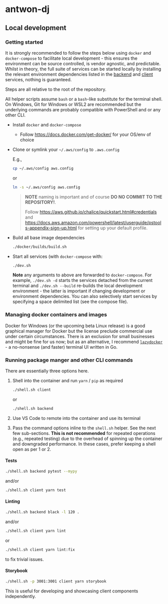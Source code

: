 # antwon-dj

## Local development

### Getting started

It is strongly recommended to follow the steps below using `docker` and `docker-compose`
to facilitate local development - this ensures the environment can be source controlled,
is vendor agnostic, and predictable. Whilst in theory, the full suite of services can
be started locally by installing the relevant environment dependencies listed in the
[backend](./backend/README.md)
and [client](./client/README.md) services, nothing is guaranteed.

Steps are all relative to the root of the repository.

All helper scripts assume `bash` or
a `bash`-like substitute for the terminal shell.
On Windows, Git for Windows or WSL2 are recommended but the underlying commands are probably
compatible with PowerShell and or any other CLI.

- Install `docker` and `docker-compose`
  - Follow <https://docs.docker.com/get-docker/> for your OS/env of choice

- Clone or symlink your `~/.aws/config` to `.aws.config`

  E.g.,

  ```sh
  cp ~/.aws/config aws.config
  ```

  or

  ```sh
  ln -s ~/.aws/config aws.config
  ```

  > **NOTE** naming is important and of course **DO NO COMMIT TO THE REPOSITORY!**.
  >
  > Follow <https://aws.github.io/chalice/quickstart.html#credentials> and
  > <https://docs.aws.amazon.com/powershell/latest/userguide/pstools-appendix-sign-up.html>
  > for setting up your default profile.

- Build all base image dependencies

  ```sh
  ./docker/builds/build.sh
  ```

- Start all services (with `docker-compose` with:

  ```sh
  ./dev.sh
  ```

  **Note** any arguments to above are forwarded to `docker-compose`.
  For example, `./dev.sh -d` starts the services detached from the current terminal
  and `./dev.sh --build` re-builds the local development environment - the latter is important
  if changing development or environment dependencies. You can also selectively start
  services by specifying a space delimited list (see the compose file).

### Managing docker containers and images

Docker for Windows (or the upcoming beta Linux release) is a good graphical manager for Docker but
the license preclude commercial use under certain circumstances. There is an exclusion for small
businesses and might be fine for us now; but as an alternative, I recommend
[`lazydocker`](https://github.com/jesseduffield/lazydocker) - a no-nonsense (and faster) terminal
UI written in Go.

### Running package manger and other CLI commands

There are essentially three options here.

1. Shell into the container and run `yarn` / `pip` as required

   ```sh
   ./shell.sh client
   ```

   or

   ```sh
   ./shell.sh backend
   ```

2. Use VS Code to remote into the container and use its terminal

3. Pass the command options inline to the `shell.sh` helper.
   See the next few sub-sections. **This is not recommended** for
   repeated operations (e.g., repeated testing) due to the overhead of
   spinning up the container and downgraded performance. In these cases,
   prefer keeping a shell open as per 1 or 2.

#### Tests

```sh
./shell.sh backend pytest --mypy
```

and/or

```sh
./shell.sh client yarn test
```

#### Linting

```sh
./shell.sh backend black -l 120 .
```

and/or

```sh
./shell.sh client yarn lint
```

or

```sh
./shell.sh client yarn lint:fix
```

to fix trivial issues.

#### Storybook

```sh
./shell.sh -p 3001:3001 client yarn storybook
```

This is useful for developing and showcasing client components independently.
